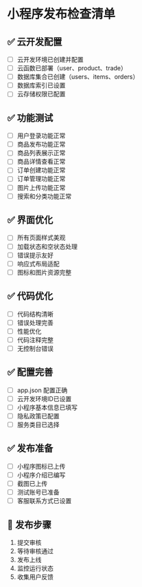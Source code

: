 # 小程序发布检查清单

## ✅ 云开发配置
- [ ] 云开发环境已创建并配置
- [ ] 云函数已部署（user、product、trade）
- [ ] 数据库集合已创建（users、items、orders）
- [ ] 数据库索引已设置
- [ ] 云存储权限已配置

## ✅ 功能测试
- [ ] 用户登录功能正常
- [ ] 商品发布功能正常
- [ ] 商品列表展示正常
- [ ] 商品详情查看正常
- [ ] 订单创建功能正常
- [ ] 订单管理功能正常
- [ ] 图片上传功能正常
- [ ] 搜索和分类功能正常

## ✅ 界面优化
- [ ] 所有页面样式美观
- [ ] 加载状态和空状态处理
- [ ] 错误提示友好
- [ ] 响应式布局适配
- [ ] 图标和图片资源完整

## ✅ 代码优化
- [ ] 代码结构清晰
- [ ] 错误处理完善
- [ ] 性能优化
- [ ] 代码注释完整
- [ ] 无控制台错误

## ✅ 配置完善
- [ ] app.json 配置正确
- [ ] 云开发环境ID已设置
- [ ] 小程序基本信息已填写
- [ ] 隐私政策已配置
- [ ] 服务类目已选择

## ✅ 发布准备
- [ ] 小程序图标已上传
- [ ] 小程序介绍已编写
- [ ] 截图已上传
- [ ] 测试账号已准备
- [ ] 客服联系方式已设置

## 🚀 发布步骤
1. 提交审核
2. 等待审核通过
3. 发布上线
4. 监控运行状态
5. 收集用户反馈 